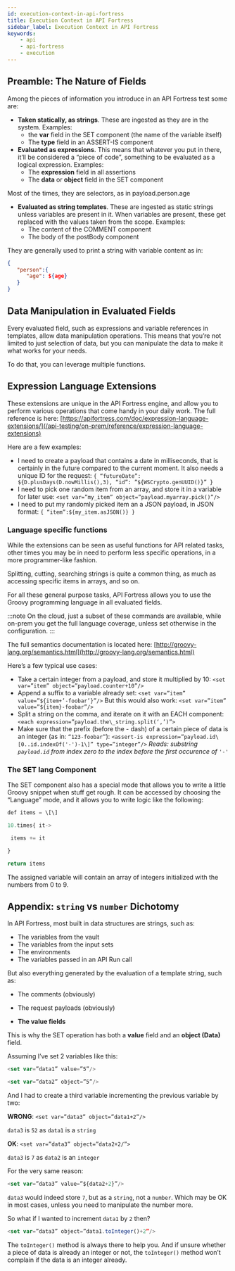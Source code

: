 ```yaml
---
id: execution-context-in-api-fortress
title: Execution Context in API Fortress
sidebar_label: Execution Context in API Fortress
keywords:
    - api
    - api-fortress
    - execution
---
```


## Preamble: The Nature of Fields

Among the pieces of information you introduce in an API Fortress test some are:

- **Taken statically, as strings**. These are ingested as they are in the system. Examples:
    - the **var** field in the SET component (the name of the variable itself)
    - The **type** field in an ASSERT-IS component
- **Evaluated as expressions**. This means that whatever you put in there, it’ll be considered a “piece of code”, something to be evaluated as a logical expression. Examples:
    - The **expression** field in all assertions
    - The **data** or **object** field in the SET component

Most of the times, they are selectors, as in payload.person.age

- **Evaluated as string templates**. These are ingested as static strings unless variables are present in it. When variables are present, these get replaced with the values taken from the scope. Examples:
    - The content of the COMMENT component
    - The body of the postBody component

They are generally used to print a string with variable content as in: 

```json
{
   "person":{
      "age": ${age}
   }
}
```


## Data Manipulation in Evaluated Fields

Every evaluated field, such as expressions and variable references in templates, allow data manipulation operations. This means that you’re not limited to just selection of data, but you can manipulate the data to make it what works for your needs.

To do that, you can leverage multiple functions.

## Expression Language Extensions

These extensions are unique in the API Fortress engine, and allow you to perform various operations that come handy in your daily work. The full reference is here: [https://apifortress.com/doc/expression-language-extensions/](/api-testing/on-prem/reference/expression-language-extensions)


Here are a few examples:

- I need to create a payload that contains a date in milliseconds, that is certainly in the future compared to the current moment. It also needs a unique ID for the request: `{ “futureDate”: ${D.plusDays(D.nowMillis(),3), “id”: ”${WSCrypto.genUUID()}” }`
- I need to pick one random item from an array, and store it in a variable for later use: `<set var=”my_item” object=”payload.myarray.pick()”/>`
- I need to put my randomly picked item an a JSON payload, in JSON format: `{ “item”:${my_item.asJSON()} }`

### Language specific functions

While the extensions can be seen as useful functions for API related tasks, other times you may be in need to perform less specific operations, in a more programmer-like fashion.

Splitting, cutting, searching strings is quite a common thing, as much as accessing specific items in arrays, and so on.

For all these general purpose tasks, API Fortress allows you to use the Groovy programming language in all evaluated fields.

:::note
On the cloud, just a subset of these commands are available, while on-prem you get the full language coverage, unless set otherwise in the configuration.
:::

The full semantics documentation is located here: [http://groovy-lang.org/semantics.html](http://groovy-lang.org/semantics.html)


Here’s a few typical use cases:

- Take a certain integer from a payload, and store it multiplied by 10: `<set var=”item” object=”payload.counter+10”/>`
- Append a suffix to a variable already set: `<set var=”item” value=”${item+’-foobar’}”/>` But this would also work: `<set var=”item” value=”${item}-foobar”/>`
- Split a string on the comma, and iterate on it with an EACH component: `<each expression=”payload.the\_string.split(‘,’)”>`
- Make sure that the prefix (before the - dash) of a certain piece of data is an integer (as in: `“123-foobar”`): `<assert-is expression=”payload.id\[0..id.indexOf('-')-1\]” type=”integer”/>` _Reads: substring `payload.id` from index zero to the index before the first occurence of `'-'`_



### The SET lang Component

The SET component also has a special mode that allows you to write a little Groovy snippet when stuff get rough. It can be accessed by choosing the “Language” mode, and it allows you to write logic like the following:

```js
def items = \[\]

10.times{ it->

 items += it

}

return items
```

The assigned variable will contain an array of integers initialized with the numbers from 0 to 9.

## Appendix: `string` vs `number` Dichotomy

In API Fortress, most built in data structures are strings, such as:

- The variables from the vault
- The variables from the input sets
- The environments
- The variables passed in an API Run call

But also everything generated by the evaluation of a template string, such as:

- The comments (obviously)
- The request payloads (obviously)


- ****The value fields****


This is why the SET operation has both a **value** field and an **object (Data)** field.

Assuming I’ve set 2 variables like this:

```js
<set var=”data1” value=”5”/>

<set var=”data2” object=”5”/>
```

And I had to create a third variable incrementing the previous variable by two:

**WRONG**: `<set var=”data3” object=”data1+2”/>`

`data3` is `52` as `data1` is a `string`



**OK**: `<set var=”data3” object=”data2+2/”>`

`data3` is `7` as `data2` is an `integer`


For the very same reason:

```js
<set var=”data3” value=”${data2+2}”/>
```

`data3` would indeed store `7`, but as a `string`, not a `number`. Which may be OK in most cases, unless you need to manipulate the number more.


So what if I wanted to increment `data1` by `2` then?

```js
<set var=”data3” object=”data1.toInteger()+2”/>
```

The `toInteger()` method is always there to help you. And if unsure whether a piece of data is already an integer or not, the `toInteger()` method won’t complain if the data is an integer already.
